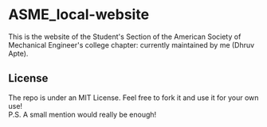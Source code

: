 # ASME_local-website
This is the website of the Student's Section of the American Society of Mechanical Engineer's college chapter: currently maintained by me (Dhruv Apte). 

## License
The repo is under an MIT License. Feel free to fork it and use it for your own use! <br>
P.S. A small mention would really be enough!
